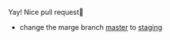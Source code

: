 Yay! Nice pull request🎉

* change the marge branch [master](https://github.com/JPNYKW/AURA) to [staging](https://github.com/JPNYKW/AURA/tree/staging)
